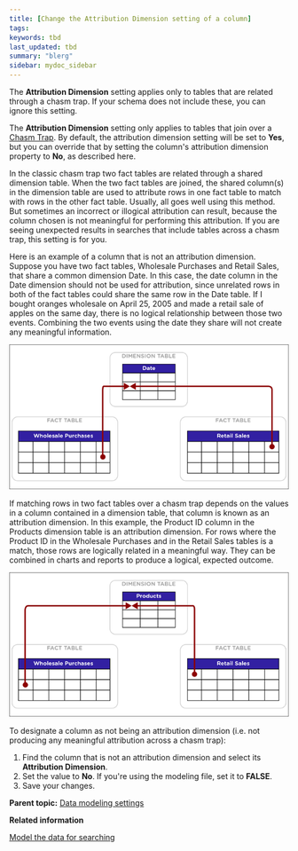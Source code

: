 ```yaml
---
title: [Change the Attribution Dimension setting of a column]
tags: 
keywords: tbd
last_updated: tbd
summary: "blerg"
sidebar: mydoc_sidebar
---
```

The **Attribution Dimension** setting applies only to tables that are related through a chasm trap. If your schema does not include these, you can ignore this setting.

The **Attribution Dimension** setting only applies to tables that join over a [Chasm Trap](../loading/chasm_trap.html#). By default, the attribution dimension setting will be set to **Yes**, but you can override that by setting the column's attribution dimension property to **No**, as described here.

In the classic chasm trap two fact tables are related through a shared dimension table. When the two fact tables are joined, the shared column(s) in the dimension table are used to attribute rows in one fact table to match with rows in the other fact table. Usually, all goes well using this method. But sometimes an incorrect or illogical attribution can result, because the column chosen is not meaningful for performing this attribution. If you are seeing unexpected results in searches that include tables across a chasm trap, this setting is for you.

Here is an example of a column that is not an attribution dimension. Suppose you have two fact tables, Wholesale Purchases and Retail Sales, that share a common dimension Date. In this case, the date column in the Date dimension should not be used for attribution, since unrelated rows in both of the fact tables could share the same row in the Date table. If I bought oranges wholesale on April 25, 2005 and made a retail sale of apples on the same day, there is no logical relationship between those two events. Combining the two events using the date they share will not create any meaningful information.

 ![](../../images/NOT_attribution_dim.png "Example where a column is not an attribution dimension")

If matching rows in two fact tables over a chasm trap depends on the values in a column contained in a dimension table, that column is known as an attribution dimension. In this example, the Product ID column in the Products dimension table is an attribution dimension. For rows where the Product ID in the Wholesale Purchases and in the Retail Sales tables is a match, those rows are logically related in a meaningful way. They can be combined in charts and reports to produce a logical, expected outcome.

 ![](../../images/IS_attribution_dim.png "Attribution dimension example")

To designate a column as not being an attribution dimension (i.e. not producing any meaningful attribution across a chasm trap):

1.   Find the column that is not an attribution dimension and select its **Attribution Dimension**.
2.   Set the value to **No**. If you're using the modeling file, set it to **FALSE**.
3.   Save your changes.

**Parent topic:** [Data modeling settings](../../admin/data_modeling/data_modeling_settings.html)

**Related information**  


[Model the data for searching](semantic_modeling.html#)
